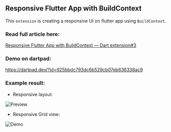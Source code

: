 ## Responsive Flutter App with BuildContext

This `extension` is creating a responsive UI on flutter app using `BuildContext`. 

### Read full article here:
[Responsive Flutter App with BuildContext — Dart extension#3](https://pmatatias.medium.com/responsive-layout-with-buildcontext-dart-extension-3-145e438fb652)

### Demo on dartpad:
https://dartpad.dev/?id=925bbdc793dc6b529cb07eb636338ac9


### Example result:
-  Responsive layout:

![Preview](https://cdn-images-1.medium.com/max/800/0*U2mLWIiFjNy0gYMm.gif)

- Responsive Grid view:

![Demo](https://cdn-images-1.medium.com/max/800/0*xK1bHgEXol3g6zti.gif)
  
